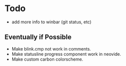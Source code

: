 # Todo

- add more info to winbar (git status, etc)

## Eventually if Possible

- Make blink.cmp not work in comments.
- Make statusline progress component work in neovide.
- Make custom carbon colorscheme.

